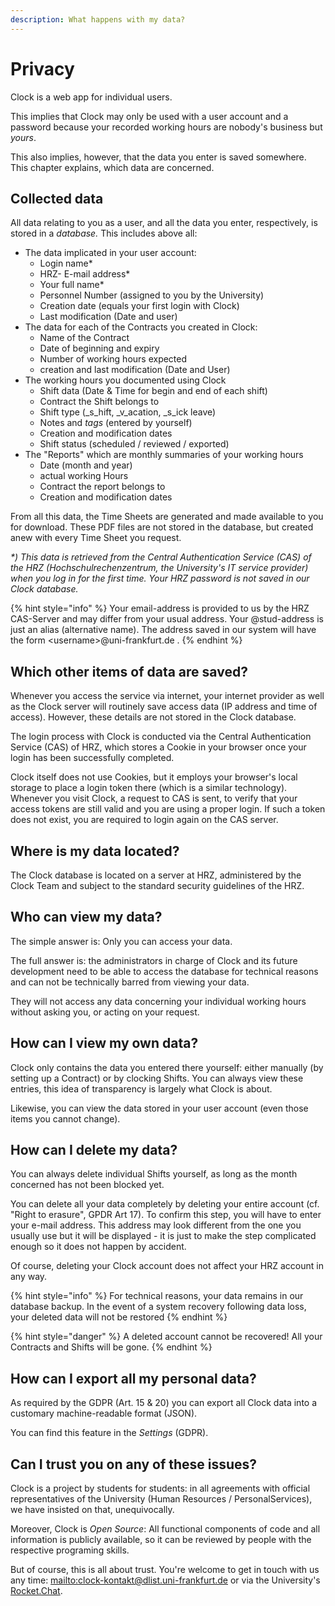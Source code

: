 ```yaml
---
description: What happens with my data?
---
```


# Privacy

Clock is a web app for individual users.

This implies that Clock may only be used with a user account and a password because your recorded working hours are nobody's business but _yours_.

This also implies, however, that the data you enter is saved somewhere. This chapter explains, which data are concerned.

## Collected data

All data relating to you as a user, and all the data you enter, respectively, is stored in a _database._ This includes above all:

* The data implicated in your user account:
  * Login name\*
  * HRZ- E-mail address\*
  * Your full name\*
  * Personnel Number \(assigned to you by the University\)
  * Creation date \(equals your first login with Clock\)
  * Last modification \(Date and user\)
* The data for each of the Contracts you created in Clock:
  * Name of the Contract
  * Date of beginning and expiry
  * Number of working hours expected
  * creation and last modification \(Date and User\)
* The working hours you documented using Clock
  * Shift data \(Date & Time for begin and end of each shift\)
  * Contract the Shift belongs to
  * Shift type \(\_s\_hift, \_v\_acation, \_s\_ick leave\)
  * Notes and _tags_ \(entered by yourself\)
  * Creation and modification dates
  * Shift status \(scheduled / reviewed / exported\)
* The "Reports" which are monthly summaries of your working hours
  * Date \(month and year\)
  * actual working Hours
  * Contract the report belongs to
  * Creation and modification dates

From all this data, the Time Sheets are generated and made available to you for download. These PDF files are not stored in the database, but created anew with every Time Sheet you request.

_\*\) This data is retrieved from the Central Authentication Service \(CAS\) of the HRZ \(Hochschulrechenzentrum, the University's IT service provider\) when you log in for the first time. Your HRZ password is not saved in our Clock database._

{% hint style="info" %}
Your email-address is provided to us by the HRZ CAS-Server and may differ from your usual address. Your @stud-address is just an alias \(alternative name\). The address saved in our system will have the form &lt;username&gt;@uni-frankfurt.de .
{% endhint %}

## Which other items of data are saved?

Whenever you access the service via internet, your internet provider as well as the Clock server will routinely save access data \(IP address and time of access\). However, these details are not stored in the Clock database.

The login process with Clock is conducted via the Central Authentication Service \(CAS\) of HRZ, which stores a Cookie in your browser once your login has been successfully completed.

Clock itself does not use Cookies, but it employs your browser's local storage to place a login token there \(which is a similar technology\). Whenever you visit Clock, a request to CAS is sent, to verify that your access tokens are still valid and you are using a proper login. If such a token does not exist, you are required to login again on the CAS server.

## Where is my data located?

The Clock database is located on a server at HRZ, administered by the Clock Team and subject to the standard security guidelines of the HRZ.

## Who can view my data?

The simple answer is: Only you can access your data.

The full answer is: the administrators in charge of Clock and its future development need to be able to access the database for technical reasons and can not be technically barred from viewing your data.

They will not access any data concerning your individual working hours without asking you, or acting on your request.

## How can I view my own data?

Clock only contains the data you entered there yourself: either manually \(by setting up a Contract\) or by clocking Shifts. You can always view these entries, this idea of transparency is largely what Clock is about.

Likewise, you can view the data stored in your user account \(even those items you cannot change\).

## How can I delete my data?

You can always delete individual Shifts yourself, as long as the month concerned has not been blocked yet.

You can delete all your data completely by deleting your entire account \(cf. "Right to erasure", GPDR Art 17\). To confirm this step, you will have to enter your e-mail address. This address may look different from the one you usually use but it will be displayed - it is just to make the step complicated enough so it does not happen by accident.

Of course, deleting your Clock account does not affect your HRZ account in any way.

{% hint style="info" %}
For technical reasons, your data remains in our database backup. In the event of a system recovery following data loss, your deleted data will not be restored
{% endhint %}

{% hint style="danger" %}
A deleted account cannot be recovered! All your Contracts and Shifts will be gone.
{% endhint %}

## How can I export all my personal data?

As required by the GDPR \(Art. 15 & 20\) you can export all Clock data into a customary machine-readable format \(JSON\).

You can find this feature in the _Settings_ \(GDPR\).

## Can I trust you on any of these issues?

Clock is a project by students for students: in all agreements with official representatives of the University \(Human Resources / PersonalServices\), we have insisted on that, unequivocally.

Moreover, Clock is _Open Source_: All functional components of code and all information is publicly available, so it can be reviewed by people with the respective programing skills.

But of course, this is all about trust. You're welcome to get in touch with us any time: [mailto:clock-kontakt@dlist.uni-frankfurt.de](https://github.com/ClockGU/handbook/tree/c6780545131183b61f042c6c884a9e1316ca60b5/en/clock-kontakt@dlist.uni-frankfurt.de) or via the University's [Rocket.Chat](https://chat.studiumdigitale.uni-frankfurt.de/channel/clock_user).

